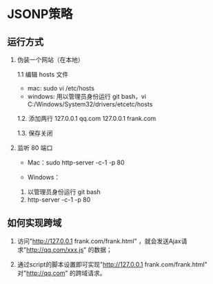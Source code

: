 # JSONP策略

## 运行方式

1. 伪装一个网站（在本地）

    1.1 编辑 hosts 文件
    
     - mac: sudo vi /etc/hosts
     - windows: 用以管理员身份运行 git bash，vi C:/Windows/System32/drivers/etcetc/hosts
     
    1.2. 添加两行 127.0.0.1 qq.com
               127.0.0.1 frank.com
               
    1.3. 保存关闭
2. 监听 80 端口

    - Mac：sudo http-server -c-1 -p 80

    - Windows：
    1. 以管理员身份运行 git bash
    2. http-server -c-1 -p 80
    
## 如何实现跨域

1. 访问"http://127.0.0.1 frank.com/frank.html" ，就会发送Ajax请求"http://qq.com/xxx.js" 的数据；

2. 通过script的脚本设置即可实现"http://127.0.0.1 frank.com/frank.html" 对"http://qq.com" 的跨域请求。
